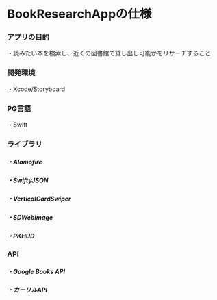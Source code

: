 # BookResearchAppの仕様

### アプリの目的
・読みたい本を検索し、近くの図書館で貸し出し可能かをリサーチすること

### 開発環境
・Xcode/Storyboard

### PG言語
・Swift

### ライブラリ
##### ・Alamofire
##### ・SwiftyJSON
##### ・VerticalCardSwiper
##### ・SDWebImage
##### ・PKHUD

### API
##### ・Google Books API
##### ・カーリルAPI
